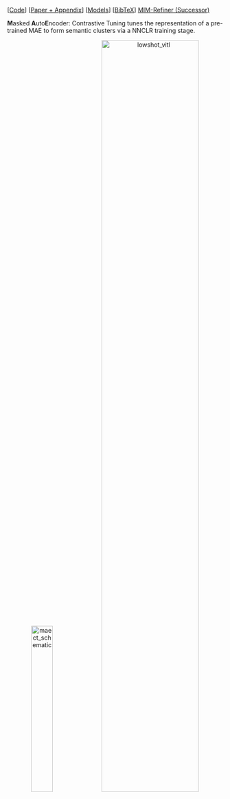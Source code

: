 [[Code](https://github.com/ml-jku/MAE-CT)] [[Paper + Appendix](https://arxiv.org/abs/2304.10520)] [[Models](https://github.com/ml-jku/MAE-CT#pretrained-checkpoints)] [[BibTeX](https://github.com/ml-jku/MAE-CT#citation)] [MIM-Refiner (Successor)](https://ml-jku.github.io/MIM-Refiner/)

**M**asked **A**uto**E**ncoder: Contrastive Tuning tunes the representation of a pre-trained MAE to form semantic clusters via a NNCLR training stage.

<p align="center">
<img width="31.5%" alt="maect_schematic" src="https://raw.githubusercontent.com/ml-jku/MAE-CT/main/.github/schematic_contrastive_tuning.svg">
<img width="67%" alt="lowshot_vitl" src="https://raw.githubusercontent.com/ml-jku/MAE-CT/main/.github/lowshot_aug_L_white.svg">
</p>



